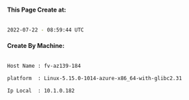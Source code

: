 
   
#### This Page Create at:

```bash

2022-07-22 - 08:59:44 UTC

```

#### Create By Machine:

```bash

Host Name : fv-az139-184

platform  : Linux-5.15.0-1014-azure-x86_64-with-glibc2.31

Ip Local  : 10.1.0.182

```

